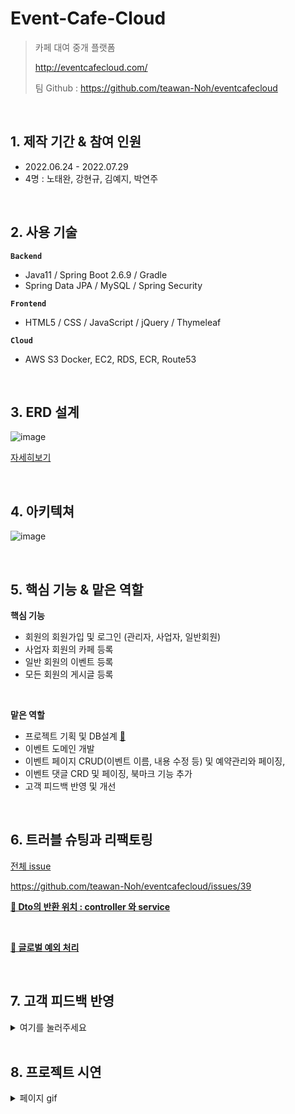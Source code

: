 # Event-Cafe-Cloud
> 카페 대여 중개 플랫폼<p> http://eventcafecloud.com/<p>
팀 Github : https://github.com/teawan-Noh/eventcafecloud

</br>

## 1. 제작 기간 & 참여 인원
- 2022.06.24 - 2022.07.29
- 4명 : 노태완, 강현규, 김예지, 박연주

</br>

## 2. 사용 기술
**`Backend`**
- Java11 / Spring Boot 2.6.9 / Gradle 
- Spring Data JPA / MySQL / Spring Security 

**`Frontend`**
- HTML5 / CSS / JavaScript / jQuery / Thymeleaf

**`Cloud`**
- AWS S3 Docker, EC2, RDS, ECR, Route53
</br>

## 3. ERD 설계
![image](https://user-images.githubusercontent.com/101540771/181507544-f1b7b3da-571f-4d77-83f5-226248c9f08c.jpg)

[자세히보기](https://www.erdcloud.com/d/Lz8Xb2MtTkP9b3xxD)

</br>

## 4. 아키텍쳐
![image](https://user-images.githubusercontent.com/101540771/184637009-ec771d06-f587-4486-bb5a-7b926aa2718a.png)

</br>

## 5. 핵심 기능 & 맡은 역할 
**핵심 기능**
- 회원의 회원가입 및 로그인 (관리자, 사업자, 일반회원)
- 사업자 회원의 카페 등록
- 일반 회원의 이벤트 등록
- 모든 회원의 게시글 등록 

</br>

**맡은 역할**
- 프로젝트 기획 및 DB설계 [  🔗](https://iridescent-alder-11d.notion.site/35e60926d5f6480496e66ef9456f9cef) 
- 이벤트 도메인 개발
- 이벤트 페이지 CRUD(이벤트 이름, 내용 수정 등) 및 예약관리와 페이징, 
- 이벤트 댓글 CRD 및 페이징, 북마크 기능 추가
- 고객 피드백 반영 및 개선


</br>

## 6. 트러블 슈팅과 리팩토링
[전체 issue](https://github.com/teawan-Noh/eventcafecloud/issues?q=is%3Aissue+is%3Aclosed)
</br>

https://github.com/teawan-Noh/eventcafecloud/issues/39

**[🔗 Dto의 반환 위치 : controller 와 service]()**

</br>

**[🔗 글로벌 예외 처리]()**

</br>

## 7. 고객 피드백 반영
<details>
<summary>여기를 눌러주세요</summary>
<div markdown="1">       

😎숨겨진 내용😎

</div>
</details>


</br>

## 8. 프로젝트 시연
<details>
<summary>페이지 gif</summary>
<div markdown="1">  
</br>
</br>

| **📋 메인 페이지** | **📋 로그인 페이지** |
|----------|-----------|
|![메인페이지](https://user-images.githubusercontent.com/101540771/181512329-3a2b70c9-d40a-462f-8777-aa8b27b30c92.gif)|![로그인페이지](https://user-images.githubusercontent.com/101540771/181514074-2ee0ca3a-3e37-45ee-9ccf-826a9f3172a1.gif)|

| **📋 프로필 페이지** | **📋 카페 페이지** |
|----------|-----------|
|![프로필페이지](https://user-images.githubusercontent.com/101540771/181514180-0ddaac1f-3cb2-4894-87e4-95e6b9233f6d.gif)|![카페페이지](https://user-images.githubusercontent.com/101540771/181514369-254337b8-24ca-4433-baeb-e304e3cadf05.gif)|

| **📋 어드민 페이지** | **📋 이벤트 페이지** |
|----------|-----------|
|![어드민](https://user-images.githubusercontent.com/101540771/181514270-8c67163f-5f9d-4d80-9e6a-98b8a96bdb8e.gif)|![이벤트](https://user-images.githubusercontent.com/101540771/181514441-43e20c35-e1fe-46b0-a5bb-a9dcf573b35f.gif)|


| **📋 게시판 페이지** | **📋 에러 페이지** |
|----------|-----------|
|![게시판페이지](https://user-images.githubusercontent.com/101540771/181516164-706bcecf-bff6-419a-9f55-012565ed0ada.gif)|![에러페이지](https://user-images.githubusercontent.com/101540771/181516268-784e1231-3dc4-4391-a6ec-4652dcfc7129.gif)|

</br>
</br>

</div>
</details>
</br>
</br>












